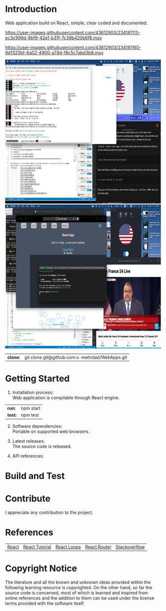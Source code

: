 # Introduction 
Web application build on React, simple, clear coded and documented.

https://user-images.githubusercontent.com/43612903/234181113-ec3c999d-9bf9-42e1-b31f-7c39b420b6f8.mov

https://user-images.githubusercontent.com/43612903/234181160-9d1320bf-6a02-4900-a74d-f8c5c7abd3b8.mov

<img href="https://github.com/s-mehrdad" src="https://github.com/s-mehrdad/WebApps/blob/master/ReactApp/screenshots/ScreenShot-2023-03-26-at-5-04-06-PM.png" width="824" height="464" alt="ScreenShot">

<img href="https://github.com/s-mehrdad" src="https://github.com/s-mehrdad/WebApps/blob/master/ReactApp/screenshots/ScreenShot-2023-04-04-at-11-52-09-PM.png" width="824" height="464" alt="ScreenShot">

<table>
<tr>
<td><b>clone:</b></td>
<td>git clone git@github.com:s-mehrdad/WebApps.git</td>
</tr>
</table>


# Getting Started
1.  Installation process:<br/>
Web application is compilable through React engine.

<table>
<tr>
<td><b>run:</b></td>
<td>npm start</td>
</tr>
<tr>
<td><b>test:</b></td>
<td>npm test</td>
</tr>
</table>

2.  Software dependencies:<br/>
Portable on supported web browsers.

3.  Latest releases:<br/>
The source code is released.

4.  API references:<br/>

# Build and Test


# Contribute
I appreciate any contribution to the project.

# References
<table>

<tr>
<td><a href="https://react.dev/learn">React</a></td>
<td><a href="https://www.taniarascia.com/getting-started-with-react/">React Tutorial</a></td>
<td><a href="https://www.telerik.com/blogs/beginners-guide-loops-in-react-jsx">React Loops</a></td>
<td><a href="https://v5.reactrouter.com/web/guides/philosophy">React Router</a></td>
<td><a href="https://stackoverflow.com/">Stackoverflow</a></td>
</tr>

</table>

# Copyright Notice
The literature and all the known and unknown ideas provided within the following learning resource is copyrighted. On the other hand, so far the source code is concerned, most of which is learned and inspired from online references and the addition to them can be used under the license terms provided with the software itself.